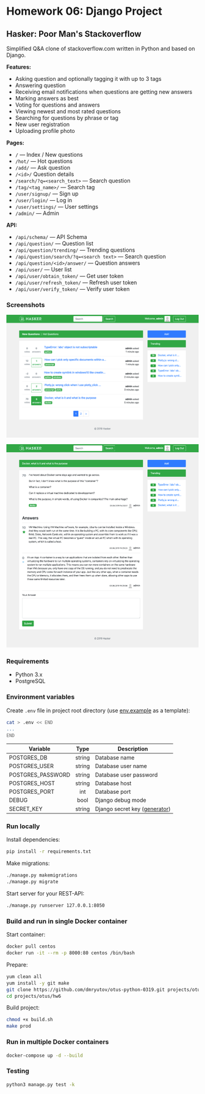 
# Homework 06: Django Project

## Hasker: Poor Man's Stackoverflow

Simplified Q&A clone of stackoverflow.com written in Python and based on Django.

**Features:**

- Asking question and optionally tagging it with up to 3 tags
- Answering question
- Receiving email notifications when questions are getting new answers
- Marking answers as best
- Voting for questions and answers
- Viewing newest and most rated questions
- Searching for questions by phrase or tag
- New user registration
- Uploading profile photo

**Pages:**

- `/` — Index / New questions
- `/hot/` — Hot questions
- `/add/` — Ask question
- `/<id>/` Question details
- `/search/?q=<search_text>` — Search question
- `/tag/<tag_name>/` — Search tag
- `/user/signup/` — Sign up
- `/user/login/` — Log in
- `/user/settings/` — User settings
- `/admin/` — Admin

**API:**

- `/api/schema/` — API Schema
- `/api/question/` — Question list
- `/api/question/trending/` — Trending questions
- `/api/question/search/?q=<search text>` — Search question
- `/api/question/<id>/answer/` — Question answers
- `/api/user/` — User list
- `/api/user/obtain_token/` — Get user token
- `/api/user/refresh_token/` — Refresh user token
- `/api/user/verify_token/` — Verify user token



### Screenshots

![Main page](screenshots/index.png)

![Question details](screenshots/question.png)



### Requirements

- Python 3.x
- PostgreSQL



### Environment variables

Create `.env` file in project root directory (use [env.example](env.example) as a template):

```bash
cat > .env << END
...
END
```

| Variable          | Type   | Description |
| ---------------- | :----: | --- |
| POSTGRES_DB       | string | Database name |
| POSTGRES_USER     | string | Database user name |
| POSTGRES_PASSWORD | string | Database user password |
| POSTGRES_HOST     | string | Database host |
| POSTGRES_PORT     | int    | Database port |
| DEBUG             | bool   | Django debug mode |
| SECRET_KEY        | string | Django secret key ([generator](https://djecrety.ir/)) |



### Run locally

Install dependencies:

```bash
pip install -r requirements.txt
```

Make migrations:

```bash
./manage.py makemigrations
./manage.py migrate
```

Start server for your REST-API:

```bash
./manage.py runserver 127.0.0.1:8050
```



### Build and run in single Docker container

Start container:

```bash
docker pull centos
docker run -it --rm -p 8000:80 centos /bin/bash
```

Prepare:

```bash
yum clean all
yum install -y git make
git clone https://github.com/dmryutov/otus-python-0319.git projects/otus
cd projects/otus/hw6
```

Build project:

```bash
chmod +x build.sh
make prod
```



### Run in multiple Docker containers

```bash
docker-compose up -d --build
```



### Testing

```bash
python3 manage.py test -k
```